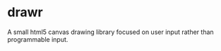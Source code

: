 drawr
=====

A small html5 canvas drawing library focused on user input rather than programmable input.
